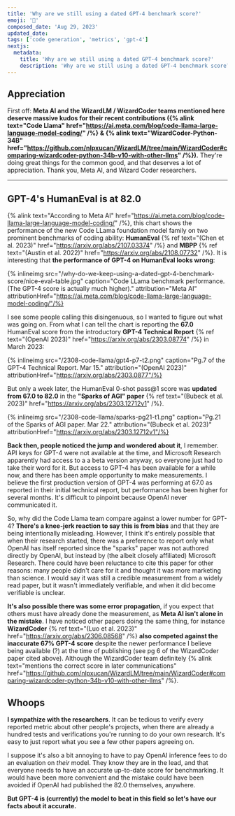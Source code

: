 ```yaml
---
title: 'Why are we still using a dated GPT-4 benchmark score?'
emoji: '🔬'
composed_date: 'Aug 29, 2023'
updated_date:
tags: ['code generation', 'metrics', 'gpt-4']
nextjs:
  metadata:
    title: 'Why are we still using a dated GPT-4 benchmark score?'
    description: 'Why are we still using a dated GPT-4 benchmark score?'
---
```


## Appreciation

First off: **Meta AI and the WizardLM / WizardCoder teams mentioned here deserve massive kudos for their recent contributions ({% alink text="Code Llama" href="https://ai.meta.com/blog/code-llama-large-language-model-coding/" /%} & {% alink text="WizardCoder-Python-34B" href="https://github.com/nlpxucan/WizardLM/tree/main/WizardCoder#comparing-wizardcoder-python-34b-v10-with-other-llms" /%}).**
They're doing great things for the common good, and that deserves a lot of appreciation. Thank you, Meta AI, and Wizard Coder researchers.

---

## GPT-4's HumanEval is at 82.0

{% alink text="According to Meta AI" href="https://ai.meta.com/blog/code-llama-large-language-model-coding/" /%}, this chart shows the performance of the new Code LLama
foundation model family on two prominent benchmarks of coding ability: **HumanEval** {% ref text="(Chen et al. 2023)" href="https://arxiv.org/abs/2107.03374" /%} and **MBPP** {% ref text="(Austin et al. 2022)" href="https://arxiv.org/abs/2108.07732" /%}. It is interesting that **the performance of GPT-4 on HumanEval looks wrong**:

{% inlineimg src="/why-do-we-keep-using-a-dated-gpt-4-benchmark-score/nice-eval-table.jpg" caption="Code LLama benchmark performance. (The GPT-4 score is actually much higher)." attribution="Meta AI" attributionHref="https://ai.meta.com/blog/code-llama-large-language-model-coding/"/%}

I see some people calling this disingenuous, so I wanted to figure out what was going on. From what I can tell the chart is reporting the **67.0** HumanEval score from the introductory **GPT-4 Technical Report** {% ref text="(OpenAI 2023)" href="https://arxiv.org/abs/2303.08774" /%} in March 2023:

{% inlineimg src="/2308-code-llama/gpt4-p7-t2.png" caption="Pg.7 of the GPT-4 Technical Report. Mar 15." attribution="(OpenAI 2023)" attributionHref="https://arxiv.org/abs/2303.0877"/%}

But only a week later, the HumanEval 0-shot pass@1 score was **updated from 67.0 to 82.0** in the **"Sparks of AGI" paper** {% ref text="(Bubeck et al. 2023)" href="https://arxiv.org/abs/2303.12712v1" /%}.

{% inlineimg src="/2308-code-llama/sparks-pg21-t1.png" caption="Pg.21 of the Sparks of AGI paper. Mar 22." attribution="(Bubeck et al. 2023)" attributionHref="https://arxiv.org/abs/2303.12712v1"/%}

**Back then, people noticed the jump and wondered about it**, I remember. API keys for GPT-4 were not available at the time, and Microsoft Research apparently had access to a a beta version anyway, so everyone just had to take their word for it. But access to GPT-4 has been available for a while now, and there has been ample opportunity to make measurements. I believe the first production version of GPT-4 was performing at 67.0 as reported in their initial technical report, but performance has been higher for several months. It's difficult to pinpoint because OpenAI never communicated it.

So, why did the Code Llama team compare against a lower number for GPT-4? **There's a knee-jerk reaction to say this is from bias** and that they are being intentionally misleading. However, I think it's entirely possible that when their research started, there was a preference to report only what OpenAI has itself reported since the "sparks" paper was not authored directly by OpenAI, but instead by (the albeit closely affiliated) Microsoft Research. There could have been reluctance to cite this paper for other reasons: many people didn't care for it and thought it was more marketing than science. I would say it was still a credible measurement from a widely read paper, but it wasn't immediately verifiable, and when it did become verifiable is unclear.

**It's also possible there was some error propagation**, if you expect that others must have already done the measurement, as **Meta AI isn't alone in the mistake**. I have noticed other papers doing the same thing, for instance **WizardCoder** {% ref text="(Luo et al. 2023)" href="https://arxiv.org/abs/2306.08568" /%} **also competed against the inaccurate 67% GPT-4 score** despite the newer performance I believe being available (?) at the time of publishing (see pg 6 of the WizardCoder paper cited above). Although the WizardCoder team definitely {% alink text="mentions the correct score in later communications" href="https://github.com/nlpxucan/WizardLM/tree/main/WizardCoder#comparing-wizardcoder-python-34b-v10-with-other-llms" /%}.

## Whoops

**I sympathize with the researchers**. It can be tedious to verify every reported metric about other people's projects, when there are already a hundred tests and verifications you're running to do your own research. It's easy to just report what you see a few other papers agreeing on.

I suppose it's also a bit annoying to have to pay OpenAI inference fees to do an evaluation on _their_ model. They know they are in the lead, and that everyone needs to have an accurate up-to-date score for benchmarking. It would have been more convenient and the mistake could have been avoided if OpenAI had published the 82.0 themselves, anywhere.

**But GPT-4 is (currently) the model to beat in this field so let's have our facts about it accurate.**
